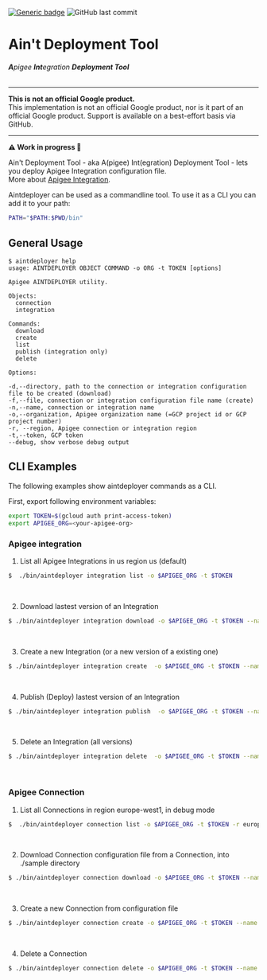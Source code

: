 [![Generic badge](https://img.shields.io/badge/status-work--in--progress-important.svg)](https://shields.io/) ![GitHub last commit](https://img.shields.io/github/last-commit/g-lalevee/Ain-t-deployment-tool) 


# Ain't Deployment Tool 
###### **A**pigee **Int**egration **Deployment Tool** 
***

**This is not an official Google product.**<BR>This implementation is not an official Google product, nor is it part of an official Google product. Support is available on a best-effort basis via GitHub.

***

**:warning: Work in progress  :construction:**

Ain't Deployment Tool - aka A(pigee) Int(egration) Deployment Tool - lets you deploy Apigee Integration configuration file. <BR>More about [Apigee Integration](https://cloud.google.com/apigee/docs/api-platform/integration/what-is-apigee-integration).

Aintdeployer can be used as a commandline tool. To use it as a CLI you can add it to your path:


```sh
PATH="$PATH:$PWD/bin"
```

## General Usage

```text
$ aintdeployer help
usage: AINTDEPLOYER OBJECT COMMAND -o ORG -t TOKEN [options]

Apigee AINTDEPLOYER utility.

Objects:
  connection
  integration

Commands:
  download
  create
  list
  publish (integration only)
  delete

Options:

-d,--directory, path to the connection or integration configuration file to be created (download)
-f,--file, connection or integration configuration file name (create)
-n,--name, connection or integration name 
-o,--organization, Apigee organization name (=GCP project id or GCP project number)
-r, --region, Apigee connection or integration region
-t,--token, GCP token 
--debug, show verbose debug output
```

## CLI Examples

The following examples show aintdeployer commands as a CLI.


First, export following environment variables:

```sh
export TOKEN=$(gcloud auth print-access-token)
export APIGEE_ORG=<your-apigee-org>
```

### Apigee integration

1. List all Apigee Integrations in us region us (default)

```sh
$  ./bin/aintdeployer integration list -o $APIGEE_ORG -t $TOKEN 
```
<BR>

2. Download lastest version of an Integration

```sh
$ ./bin/aintdeployer integration download -o $APIGEE_ORG -t $TOKEN --name myIntegration --directory ./sample
```
<BR>

3. Create a new Integration (or a new version of a existing one)

```sh
$ ./bin/aintdeployer integration create  -o $APIGEE_ORG -t $TOKEN --name my-test --file ./sample/integration.json 
 ```
<BR>

4. Publish (Deploy) lastest version of an Integration

```sh
$ ./bin/aintdeployer integration publish  -o $APIGEE_ORG -t $TOKEN --name my-test --debug
 ```
 <BR>

5. Delete an Integration (all versions)

```sh
$ ./bin/aintdeployer integration delete  -o $APIGEE_ORG -t $TOKEN --name my-test
 ```
 <BR>

### Apigee Connection

1. List all Connections in region europe-west1, in debug mode 

```sh
$  ./bin/aintdeployer connection list -o $APIGEE_ORG -t $TOKEN -r europe-west1 --debug
```
<BR>

2. Download Connection configuration file from a Connection, into ./sample directory

```sh
$ ./bin/aintdeployer connection download -o $APIGEE_ORG -t $TOKEN --name myConnection --directory ./sample
```
<BR>

3. Create a new Connection from configuration file

```sh
$ ./bin/aintdeployer connection create -o $APIGEE_ORG -t $TOKEN --name myConnection2 --file ./sample/connection.json 
 ```
<BR>

4. Delete a Connection 

```sh
$ ./bin/aintdeployer connection delete -o $APIGEE_ORG -t $TOKEN --name my-test
 ```
 <BR>
